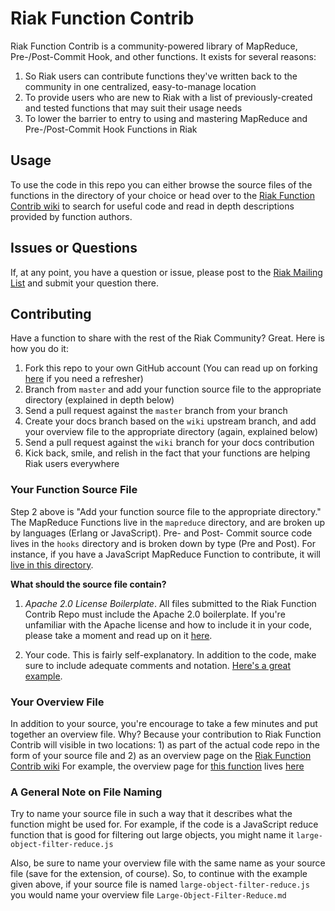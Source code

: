 # Riak Function Contrib

Riak Function Contrib is a community-powered library of MapReduce, Pre-/Post-Commit Hook, and other functions. It exists for several reasons:

1. So Riak users can contribute functions they've written back to the community in one centralized, easy-to-manage location
2. To provide users who are new to Riak with a list of previously-created and tested functions that may suit their usage needs 
3. To lower the barrier to entry to using and mastering MapReduce and Pre-/Post-Commit Hook Functions in Riak

## Usage

To use the code in this repo you can either browse the source files of the functions in the directory of your choice or head over to the [Riak Function Contrib wiki](https://github.com/basho/riak_function_contrib/wiki) to search for useful code and read in depth descriptions provided by function authors.

## Issues or Questions
                     
If, at any point, you have a question or issue, please post to the [Riak Mailing List](http://lists.basho.com/mailman/listinfo/riak-users_lists.basho.com) and submit your question there. 

## Contributing

Have a function to share with the rest of the Riak Community? Great. Here is how you do it:

1. Fork this repo to your own GitHub account (You can read up on forking [here](http://help.github.com/forking/) if you need a refresher)
2. Branch from `master` and add your function source file to the appropriate directory (explained in depth below)
3. Send a pull request against the `master` branch from your branch
4. Create your docs branch based on the `wiki` upstream branch, and add your overview file to the appropriate directory (again, explained below)
5. Send a pull request against the `wiki` branch for your docs contribution
6. Kick back, smile, and relish in the fact that your functions are helping Riak users everywhere

### Your Function Source File

Step 2 above is "Add your function source file to the appropriate directory." The MapReduce Functions live in the `mapreduce` directory, and are broken up by languages (Erlang or JavaScript). Pre- and Post- Commit source code lives in the `hooks` directory and is broken down by type (Pre and Post). For instance, if you have a JavaScript MapReduce Function to contribute, it will [live in this directory](https://github.com/basho/riak_function_contrib/tree/master/mapreduce/js/).

**What should the source file contain?**
 
1. _Apache 2.0 License Boilerplate_. All files submitted to the Riak Function Contrib Repo must include the Apache 2.0 boilerplate. If you're unfamiliar with the Apache license and how to include it in your code, please take a moment and read up on it [here](http://www.apache.org/licenses/LICENSE-2.0.html).

2. Your code. This is fairly self-explanatory. In addition to the code, make sure to include adequate comments and notation. [Here's a great example](https://github.com/basho/riak_function_contrib/blob/master/mapreduce/js/sorting-by-field.js).

### Your Overview File

In addition to your source, you're encourage to take a few minutes and put together an overview file. Why? Because your contribution to Riak Function Contrib will visible in two locations: 1) as part of the actual code repo in the form of your source file and 2) as an overview page on the [Riak Function Contrib wiki](https://github.com/basho/riak_function_contrib/wiki) For example, the overview page for [this function](https://github.com/basho/riak_function_contrib/blob/master/mapreduce/js/sorting-by-field.js) lives [here](https://github.com/basho/riak_function_contrib/wiki/Sorting-By-Field)

### A General Note on File Naming

Try to name your source file in such a way that it describes what the function might be used for. For example, if the code is a JavaScript reduce function that is good for filtering out large objects, you might name it `large-object-filter-reduce.js`

Also, be sure to name your overview file with the same name as your source file (save for the extension, of course). So, to continue with the example given above, if your source file is named `large-object-filter-reduce.js` you would name your overview file `Large-Object-Filter-Reduce.md`
